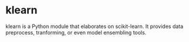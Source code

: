 # klearn

klearn is a Python module that elaborates on scikit-learn. It provides data preprocess, tranforming, or even model ensembling tools.